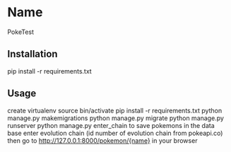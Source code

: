 # Name

PokeTest

## Installation

pip install -r requirements.txt

## Usage

create virtualenv
source bin/activate
pip install -r requirements.txt
python manage.py makemigrations
python manage.py migrate
python manage.py runserver
python manage.py enter_chain to save pokemons in the data base
enter evolution chain (id number of evolution chain from pokeapi.co)
then go to http://127.0.0.1:8000/pokemon/{name} in your browser
